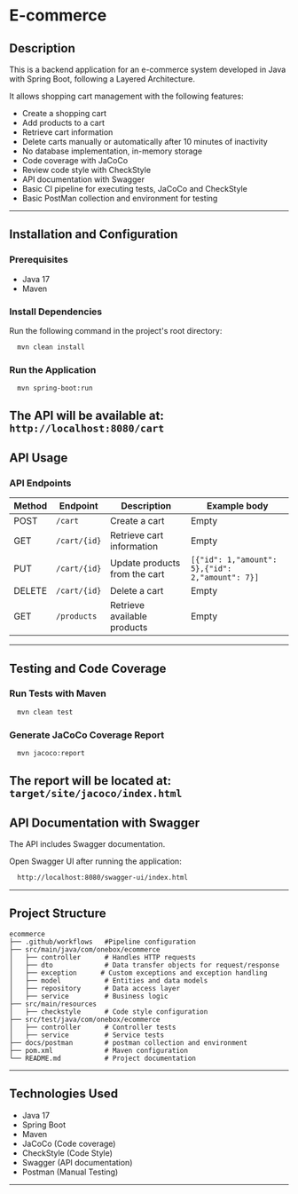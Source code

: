 # E-commerce

## Description

This is a backend application for an e-commerce system developed in Java with Spring Boot, following a Layered Architecture. 

It allows shopping cart management with the following features:
- Create a shopping cart
- Add products to a cart
- Retrieve cart information
- Delete carts manually or automatically after 10 minutes of inactivity
- No database implementation, in-memory storage
- Code coverage with JaCoCo
- Review code style with CheckStyle
- API documentation with Swagger
- Basic CI pipeline for executing tests, JaCoCo and CheckStyle
- Basic PostMan collection and environment for testing
---

## Installation and Configuration
### Prerequisites
- Java 17
- Maven

### Install Dependencies
Run the following command in the project's root directory:
```sh
  mvn clean install
```

### Run the Application
```sh
  mvn spring-boot:run
```
The API will be available at: 
`http://localhost:8080/cart`
---

## API Usage
### API Endpoints
| Method | Endpoint     | Description                   | Example body                                    |
|--------|--------------|-------------------------------|-------------------------------------------------|
| POST   | `/cart`      | Create a cart                 | Empty                                           |
| GET    | `/cart/{id}` | Retrieve cart information     | Empty                                           |
| PUT    | `/cart/{id}` | Update products from the cart | `[{"id": 1,"amount": 5},{"id": 2,"amount": 7}]` |
| DELETE | `/cart/{id}` | Delete a cart                 | Empty                                           |
| GET    | `/products`  | Retrieve available products   | Empty                                           |


---
## Testing and Code Coverage
### Run Tests with Maven
```sh
  mvn clean test
```

### Generate JaCoCo Coverage Report
```sh
  mvn jacoco:report
```
The report will be located at:
`target/site/jacoco/index.html`
---
## API Documentation with Swagger
The API includes Swagger documentation.

Open Swagger UI after running the application:
```sh
  http://localhost:8080/swagger-ui/index.html
```
---

## Project Structure
```
ecommerce
├── .github/workflows   #Pipeline configuration
├── src/main/java/com/onebox/ecommerce
│   ├── controller      # Handles HTTP requests
│   ├── dto             # Data transfer objects for request/response
│   ├── exception      # Custom exceptions and exception handling
│   ├── model           # Entities and data models
│   ├── repository      # Data access layer
│   ├── service         # Business logic
├── src/main/resources
│   ├── checkstyle      # Code style configuration
├── src/test/java/com/onebox/ecommerce
│   ├── controller      # Controller tests
│   ├── service         # Service tests
├── docs/postman        # postman collection and environment
├── pom.xml             # Maven configuration
└── README.md           # Project documentation
```
---

## Technologies Used
- Java 17
- Spring Boot
- Maven
- JaCoCo (Code coverage)
- CheckStyle (Code Style)
- Swagger (API documentation)
- Postman (Manual Testing)
---
